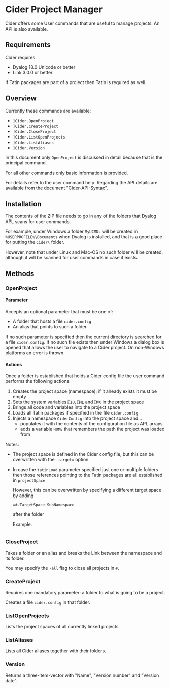 # Cider Project Manager

Cider offers some User commands that are useful to manage projects. An API is also available.


## Requirements

Cider requires 

* Dyalog 18.0 Unicode or better 
* Link 3.0.0 or better

If Tatin packages are part of a project then Tatin is required as well.


## Overview

Currently these commands are available:

* `]Cider.OpenProject`
* `]Cider.CreateProject`
* `]Cider.CloseProject`
* `]Cider.ListOpenProjects`
* `]Cider.ListAliases`
* `]Cider.Version`

In this document only `OpenProject` is discussed in detail because that is the principal command.

For all other commands only basic information is provided.

For details refer to the user command help. Regarding the API details are available from the document "Cider-API-Syntax".


## Installation

The contents of the ZIP file needs to go in any of the folders that Dyalog APL scans for user commands.

For example, under Windows a folder `MyUCMDs` will be created in `%USERPROFILE%\Documents` when Dyalog is installed, and that is a good place for putting the `Cider\` folder.

However, note that under Linux and Mac-OS no such folder will be created, although it will be scanned for user commands in case it exists.


## Methods


### OpenProject


#### Parameter

Accepts an optional parameter that must be one of:

* A folder that hosts a file `cider.config`
* An alias that points to such a folder

If no such parameter is specified then the current directory is searched for a file `cider.config`. If no such file exists then under Windows a dialog box is opened that allows the user to navigate to a Cider project. On non-Windows platforms an error is thrown.


#### Actions 

Once a folder is established that holds a Cider config file the user command performs the following actions:

1. Creates the project space (namespace); if it already exists it must be empty
1. Sets the system variables `⎕IO`, `⎕ML` and `⎕WX` in the project space
1. Brings all code and variables into the project space
1. Loads all Tatin packages if specified in the file `cider.config`
1. Injects a namespace `CiderConfig` into the project space and...
   * populates it with the contents of the configuration file as APL arrays
   * adds a variable `HOME` that remembers the path the project was loaded from

Notes:

* The project space is defined in the Cider config file, but this can be overwritten with the `-target=` option
* In case the `tatinLoad` parameter specified just one or multiple folders then those references pointing to the Tatin packages are all established in `projectSpace`

  However, this can be overwritten by specifying a different target space by adding 

  ```
  =#.TargetSpace.SubNamespace
  ```

  after the folder

  Example:

  ```

  ```

### CloseProject

Takes a folder or an alias and breaks the Link between the namespace and its folder.

You may specify the `-all` flag to close all projects in `#`.


### CreateProject

Requires one mandatory parameter: a folder to what is going to be a project. 

Creates a file `cider.config` in that folder.


 
### ListOpenProjects

Lists the project spaces of all currently linked projects.



### ListAliases

Lists all Cider aliases together with their folders.


### Version

Returns a three-item-vector with "Name", "Version number" and "Version date".